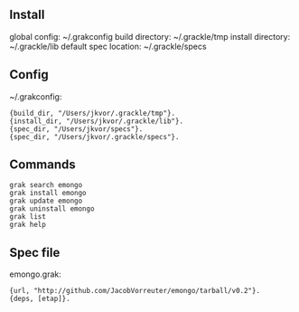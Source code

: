 ## Install
	
global config: ~/.grakconfig
build directory: ~/.grackle/tmp
install directory: ~/.grackle/lib
default spec location: ~/.grackle/specs

## Config

~/.grakconfig:
	
	{build_dir, "/Users/jkvor/.grackle/tmp"}.
	{install_dir, "/Users/jkvor/.grackle/lib"}.
	{spec_dir, "/Users/jkvor/specs"}.
	{spec_dir, "/Users/jkvor/.grackle/specs"}.

## Commands

	grak search emongo
	grak install emongo
	grak update emongo
	grak uninstall emongo
	grak list
	grak help
	
## Spec file

emongo.grak:

	{url, "http://github.com/JacobVorreuter/emongo/tarball/v0.2"}.
	{deps, [etap]}.
	
